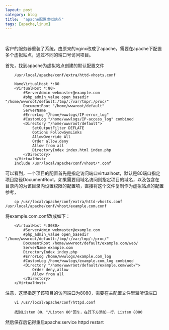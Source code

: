 ```yaml
---
layout: post
category: blog
title:  "apache配置虚拟站点"
tags: [apache,linux]
---
```

<br>

客户的服务器重装了系统，由原来的nginx改成了apache，需要在apache下配置多个虚拟站点，通过不同的端口号访问项目。<br>
<!-- more -->

首先，找到apache为虚拟站点创建的默认配置文件<br>




        /usr/local/apache/conf/extra/httd-vhosts.conf

        NameVirtualHost *:80
        <VirtualHost *:80>
            #ServerAdmin webmaster@example.com
            #php_admin_value open_basedir "/home/wwwroot/default:/tmp/:/var/tmp/:/proc/"
            DocumentRoot "/home/wwwroot/default"
            ServerName _
            #ErrorLog "/home/wwwlogs/IP-error_log"
            #CustomLog "/home/wwwlogs/IP-access_log" combined
            <Directory "/home/wwwroot/default">
                SetOutputFilter DEFLATE
                Options FollowSymLinks
                AllowOverride All
                Order allow,deny
                Allow from all
                DirectoryIndex index.html index.php
            </Directory>
        </VirtualHost>
        Include /usr/local/apache/conf/vhost/*.conf

可以看到，一个项目的配置首先是指定访问端口virtualhost，默认是80端口指定项目路径DocumentRoot，如果需要用域名访问则指定项目的域名，以及包含在<Directory></Directory>目录内的为该目录内设置权限的配置项，直接将这个文件复制作为虚拟站点的配置参考，<br>


        cp /usr/local/apache/conf/extra/httd-vhosts.conf /usr/local/apache/conf/vhost/example.com.conf

将example.com.conf改成如下：<br>

        <VirtualHost *:8080>
            #ServerAdmin webmaster@example.com
            #php_admin_value open_basedir "/home/wwwroot/default:/tmp/:/var/tmp/:/proc/"
            DocumentRoot /home/wwwroot/default/example.com/web/
            ServerName example.com
            DirectoryIndex index.php
            #ErrorLog /home/wwwlogs/example.com_log
            #CustomLog /home/wwwlogs/example.com_log combined
            <Directory "/home/wwwroot/default/example.com/web/">
                Order deny,allow
                Allow from all
            </Directory>    
        </VirtualHost>



注意，这里指定了该项目的访问端口为8080，需要在主配置文件里监听该端口<br>


        vi /usr/local/apache/conf/httpd.conf

        找到Listen 80，"/Listen 80"回车，在其下方添加一行，Listen 8080

然后保存后记得重启apache:service httpd restart
